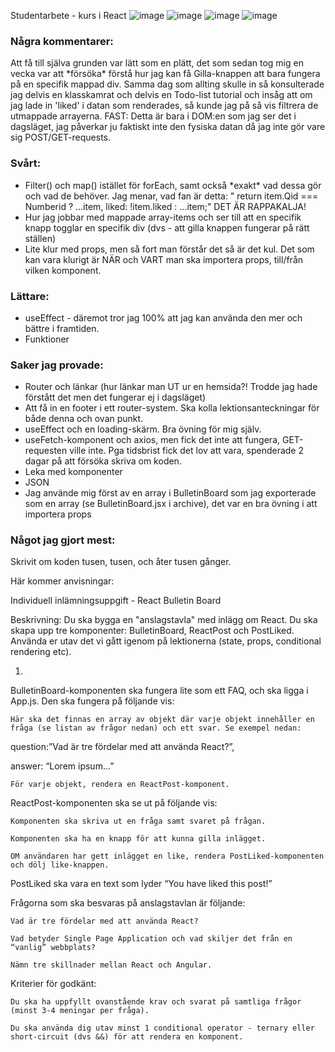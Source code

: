Studentarbete - kurs i React 
![image](https://user-images.githubusercontent.com/30622818/188831701-52116a1f-679a-4039-a828-01c5d1074bb9.png)
![image](https://user-images.githubusercontent.com/30622818/188831742-61100741-0775-4f37-a565-00a126becbff.png)
![image](https://user-images.githubusercontent.com/30622818/188831784-fb915982-6abb-4b91-b4ab-39a4831c4bac.png)
![image](https://user-images.githubusercontent.com/30622818/189083134-b9aadee4-feea-4ac8-89a7-14c50d0f2ab4.png)


<h3>Några kommentarer:</h3>
      <p>Att få till själva grunden var lätt som en plätt, det som sedan tog mig en vecka var att *försöka* förstå hur jag kan få Gilla-knappen att bara fungera på en specifik mappad div. Samma dag som allting skulle in så konsulterade jag delvis en klasskamrat och delvis en Todo-list tutorial och insåg att om jag lade in 'liked' i datan som renderades, så kunde jag på så vis filtrera de utmappade arrayerna. FAST: Detta är bara i DOM:en som jag ser det i dagsläget, jag påverkar ju faktiskt inte den fysiska datan då jag inte gör vare sig POST/GET-requests. 
      </p>
      <h3>Svårt:</h3>
      <ul>
        <li>
          Filter() och map() istället för forEach, samt också *exakt* vad dessa gör och vad de behöver.
          Jag menar, vad fan är detta: 
          "  return item.Qid === Numberid ?  ...item, liked: !item.liked :  ...item;" DET ÄR RAPPAKALJA!
          </li>
        <li>Hur jag jobbar med mappade array-items och ser till att en specifik knapp togglar en specifik div (dvs - att gilla knappen fungerar på rätt ställen)</li>
        <li>Lite klur med props, men så fort man förstår det så är det kul. Det som kan vara klurigt är NÄR och VART man ska importera props, till/från vilken komponent.</li>
        </ul>
      <h3>Lättare:</h3>
      <ul>
        <li>useEffect - däremot tror jag 100% att jag kan använda den mer och bättre i framtiden.</li>
        <li>Funktioner</li>
      </ul>
      <h3>Saker jag provade:</h3>
      <ul>
        <li>Router och länkar (hur länkar man UT ur en hemsida?! Trodde jag hade förstått det men det fungerar ej i dagsläget) </li>
        <li> Att få in en footer i ett router-system. Ska kolla lektionsanteckningar för både denna och ovan punkt.</li>
        <li>useEffect och en loading-skärm. Bra övning för mig själv.</li>
        <li>useFetch-komponent och axios, men fick det inte att fungera, GET-requesten ville inte. Pga tidsbrist fick det lov att vara, spenderade 2 dagar på att försöka skriva om koden.</li>
        <li>Leka med komponenter</li>
        <li>JSON</li>
        <li>Jag använde mig först av en array i BulletinBoard som jag exporterade som en array (se BulletinBoard.jsx i archive), det var en bra övning i att importera props</li>
      </ul>
      <h3>
        Något jag gjort mest:
      </h3>
      <p>Skrivit om koden tusen, tusen, och åter tusen gånger.</p>
    </div>


Här kommer anvisningar:

Individuell inlämningsuppgift - React Bulletin Board

Beskrivning: Du ska bygga en "anslagstavla" med inlägg om React. Du ska skapa upp tre komponenter: BulletinBoard, ReactPost och PostLiked. Använda er utav det vi gått igenom på lektionerna (state, props, conditional rendering etc).

1.
BulletinBoard-komponenten ska fungera lite som ett FAQ, och ska ligga i App.js. Den ska fungera på följande vis:

    Här ska det finnas en array av objekt där varje objekt innehåller en fråga (se listan av frågor nedan) och ett svar. Se exempel nedan:
    

question:”Vad är tre fördelar med att använda React?”,

answer: “Lorem ipsum...”





    För varje objekt, rendera en ReactPost-komponent.

ReactPost-komponenten ska se ut på följande vis:

    Komponenten ska skriva ut en fråga samt svaret på frågan.

    Komponenten ska ha en knapp för att kunna gilla inlägget.

    OM användaren har gett inlägget en like, rendera PostLiked-komponenten och dölj like-knappen. 

PostLiked ska vara en text som lyder “You have liked this post!”

Frågorna som ska besvaras på anslagstavlan är följande:

    Vad är tre fördelar med att använda React?

    Vad betyder Single Page Application och vad skiljer det från en “vanlig” webbplats?

    Nämn tre skillnader mellan React och Angular.

Kriterier för godkänt:

    Du ska ha uppfyllt ovanstående krav och svarat på samtliga frågor (minst 3-4 meningar per fråga).

    Du ska använda dig utav minst 1 conditional operator - ternary eller short-circuit (dvs &&) för att rendera en komponent.

